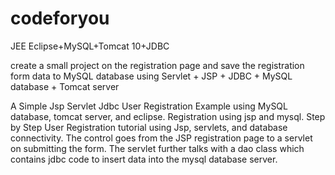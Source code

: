 # codeforyou

JEE Eclipse+MySQL+Tomcat 10+JDBC

create a small project on the registration page and save the registration form data to MySQL database
using Servlet + JSP + JDBC + MySQL database + Tomcat server

A Simple Jsp Servlet Jdbc User Registration Example using MySQL database, tomcat server, and eclipse. Registration using jsp and mysql.
Step by Step User Registration tutorial using Jsp, servlets, and database connectivity.
The control goes from the JSP registration page to a servlet on submitting the form. 
The servlet further talks with a dao class which contains jdbc code to insert data into the mysql database server.

